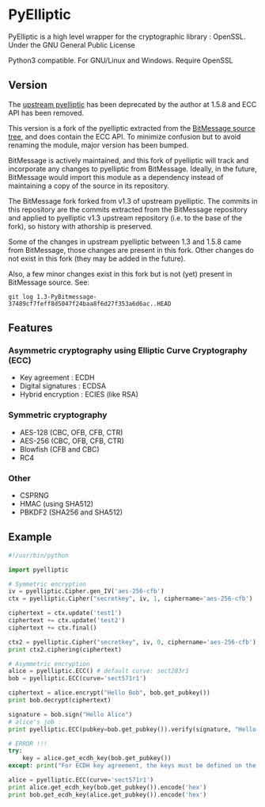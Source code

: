 # PyElliptic

PyElliptic is a high level wrapper for the cryptographic library : OpenSSL.
Under the GNU General Public License

Python3 compatible. For GNU/Linux and Windows.
Require OpenSSL

## Version

The [upstream pyelliptic](https://github.com/yann2192/pyelliptic) has been
deprecated by the author at 1.5.8 and ECC API has been removed.

This version is a fork of the pyelliptic extracted from the [BitMessage source
tree](https://github.com/Bitmessage/PyBitmessage), and does contain the ECC
API. To minimize confusion but to avoid renaming the module, major version has
been bumped.

BitMessage is actively maintained, and this fork of pyelliptic will track and
incorporate any changes to pyelliptic from BitMessage. Ideally, in the future,
BitMessage would import this module as a dependency instead of maintaining a
copy of the source in its repository.

The BitMessage fork forked from v1.3 of upstream pyelliptic. The commits in
this repository are the commits extracted from the BitMessage repository and
applied to pyelliptic v1.3 upstream repository (i.e. to the base of the fork),
so history with athorship is preserved.

Some of the changes in upstream pyelliptic between 1.3 and 1.5.8 came from
BitMessage, those changes are present in this fork. Other changes do not exist
in this fork (they may be added in the future).

Also, a few minor changes exist in this fork but is not (yet) present in
BitMessage source. See:

    git log 1.3-PyBitmessage-37489cf7feff8d5047f24baa8f6d27f353a6d6ac..HEAD

## Features

### Asymmetric cryptography using Elliptic Curve Cryptography (ECC)

* Key agreement : ECDH
* Digital signatures : ECDSA
* Hybrid encryption : ECIES (like RSA)

### Symmetric cryptography

* AES-128 (CBC, OFB, CFB, CTR)
* AES-256 (CBC, OFB, CFB, CTR)
* Blowfish (CFB and CBC)
* RC4

### Other

* CSPRNG
* HMAC (using SHA512)
* PBKDF2 (SHA256 and SHA512)

## Example

```python
#!/usr/bin/python

import pyelliptic

# Symmetric encryption
iv = pyelliptic.Cipher.gen_IV('aes-256-cfb')
ctx = pyelliptic.Cipher("secretkey", iv, 1, ciphername='aes-256-cfb')

ciphertext = ctx.update('test1')
ciphertext += ctx.update('test2')
ciphertext += ctx.final()

ctx2 = pyelliptic.Cipher("secretkey", iv, 0, ciphername='aes-256-cfb')
print ctx2.ciphering(ciphertext)

# Asymmetric encryption
alice = pyelliptic.ECC() # default curve: sect283r1
bob = pyelliptic.ECC(curve='sect571r1')

ciphertext = alice.encrypt("Hello Bob", bob.get_pubkey())
print bob.decrypt(ciphertext)

signature = bob.sign("Hello Alice")
# alice's job :
print pyelliptic.ECC(pubkey=bob.get_pubkey()).verify(signature, "Hello Alice")

# ERROR !!!
try:
    key = alice.get_ecdh_key(bob.get_pubkey())
except: print("For ECDH key agreement, the keys must be defined on the same curve !")

alice = pyelliptic.ECC(curve='sect571r1')
print alice.get_ecdh_key(bob.get_pubkey()).encode('hex')
print bob.get_ecdh_key(alice.get_pubkey()).encode('hex')
```
